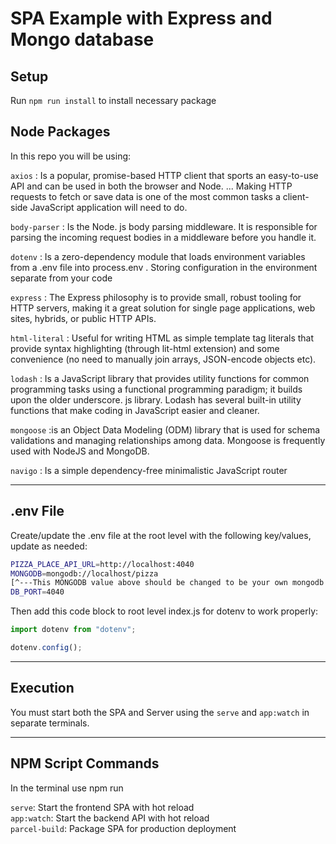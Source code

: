 # SPA Example with Express and Mongo database

## Setup

Run `npm run install` to install necessary package

## Node Packages

In this repo you will be using:

`axios` : Is a popular, promise-based HTTP client that sports an easy-to-use API and can be used in both the browser and Node. ... Making HTTP requests to fetch or save data is one of the most common tasks a client-side JavaScript application will need to do.

`body-parser` : Is the Node. js body parsing middleware. It is responsible for parsing the incoming request bodies in a middleware before you handle it.

`dotenv` : Is a zero-dependency module that loads environment variables from a .env file into process.env . Storing configuration in the environment separate from your code

`express` : The Express philosophy is to provide small, robust tooling for HTTP servers, making it a great solution for single page applications, web sites, hybrids, or public HTTP APIs.

`html-literal` : Useful for writing HTML as simple template tag literals that provide syntax highlighting (through lit-html extension) and some convenience (no need to manually join arrays, JSON-encode objects etc).

`lodash` : Is a JavaScript library that provides utility functions for common programming tasks using a functional programming paradigm; it builds upon the older underscore. js library. Lodash has several built-in utility functions that make coding in JavaScript easier and cleaner.

`mongoose` :is an Object Data Modeling (ODM) library that is used for schema validations and managing relationships among data. Mongoose is frequently used with NodeJS and MongoDB. 

`navigo` : Is a simple dependency-free minimalistic JavaScript router

___

## .env File

Create/update the .env file at the root level with the following key/values, update as needed:

```bash
PIZZA_PLACE_API_URL=http://localhost:4040  
MONGODB=mongodb://localhost/pizza 
[^---This MONGODB value above should be changed to be your own mongodb cluster connection string! See the curriculum for more on that!---^]
DB_PORT=4040 
```

Then add this code block to root level index.js for dotenv to work properly:

``` javaScript
import dotenv from "dotenv";

dotenv.config();
```

___

## Execution

You must start both the SPA and Server using the `serve` and `app:watch` in separate terminals.

___

## NPM Script Commands

In the terminal use npm run

`serve`: Start the frontend SPA with hot reload  
`app:watch`: Start the backend API with hot reload  
`parcel-build`: Package SPA for production deployment
